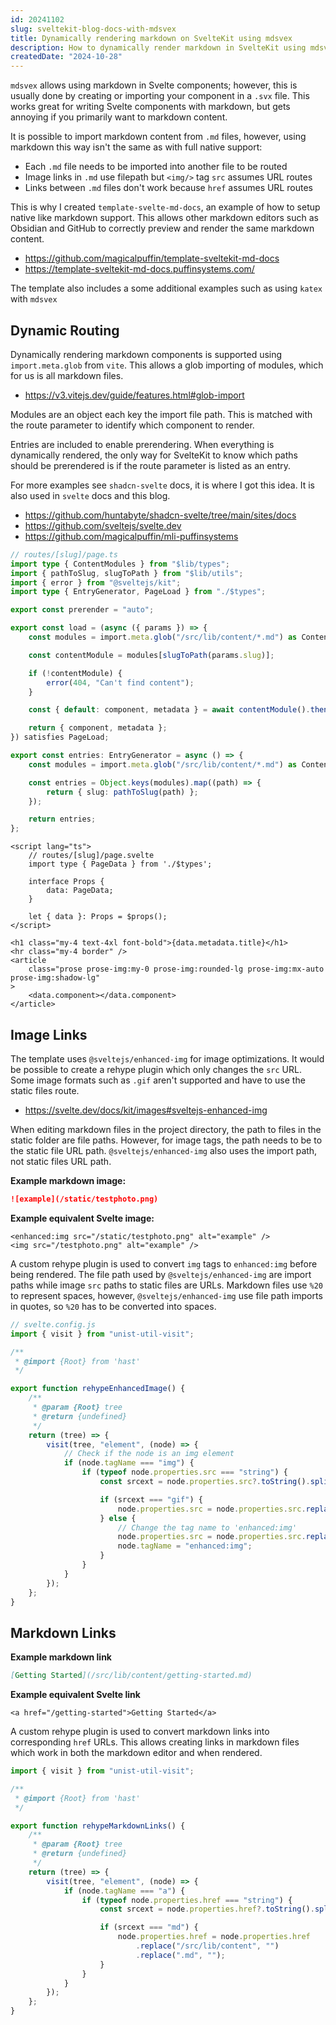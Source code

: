 ```yaml
---
id: 20241102
slug: sveltekit-blog-docs-with-mdsvex
title: Dynamically rendering markdown on SvelteKit using mdsvex
description: How to dynamically render markdown in SvelteKit using mdsvex and example template-sveltekit-md-docs. Page routing with vite glob imports and native like support of images and links.
createdDate: "2024-10-28"
---
```

`mdsvex` allows using markdown in Svelte components; however, this is usually done by creating or importing your component in a `.svx` file. This works great for writing Svelte components with markdown, but gets annoying if you primarily want to markdown content.

It is possible to import markdown content from `.md` files, however, using markdown this way isn't the same as with full native support:
- Each `.md` file needs to be imported into another file to be routed
- Image links in `.md` use filepath but `<img/>` tag `src` assumes URL routes
- Links between `.md` files don't work because `href` assumes URL routes

This is why I created `template-svelte-md-docs`, an example of how to setup native like markdown support. This allows other markdown editors such as Obsidian and GitHub to correctly preview and render the same markdown content. 
- https://github.com/magicalpuffin/template-sveltekit-md-docs
- https://template-sveltekit-md-docs.puffinsystems.com/

The template also includes a some additional examples such as using `katex` with `mdsvex`

## Dynamic Routing

Dynamically rendering markdown components is supported using `import.meta.glob` from `vite`. This allows a glob importing of modules, which for us is all markdown files.
- https://v3.vitejs.dev/guide/features.html#glob-import

Modules are an object each key the import file path. This is matched with the route parameter to identify which component to render.

Entries are included to enable prerendering. When everything is dynamically rendered, the only way for SvelteKit to know which paths should be prerendered is if the route parameter is listed as an entry.

For more examples see `shadcn-svelte` docs, it is where I got this idea. It is also used in `svelte` docs and this blog.
- https://github.com/huntabyte/shadcn-svelte/tree/main/sites/docs
- https://github.com/sveltejs/svelte.dev
- https://github.com/magicalpuffin/mli-puffinsystems

```ts
// routes/[slug]/page.ts
import type { ContentModules } from "$lib/types";
import { pathToSlug, slugToPath } from "$lib/utils";
import { error } from "@sveltejs/kit";
import type { EntryGenerator, PageLoad } from "./$types";

export const prerender = "auto";

export const load = (async ({ params }) => {
	const modules = import.meta.glob("/src/lib/content/*.md") as ContentModules;

	const contentModule = modules[slugToPath(params.slug)];

	if (!contentModule) {
		error(404, "Can't find content");
	}

	const { default: component, metadata } = await contentModule().then();

	return { component, metadata };
}) satisfies PageLoad;

export const entries: EntryGenerator = async () => {
	const modules = import.meta.glob("/src/lib/content/*.md") as ContentModules;

	const entries = Object.keys(modules).map((path) => {
		return { slug: pathToSlug(path) };
	});

	return entries;
};
```

```svelte
<script lang="ts">
	// routes/[slug]/page.svelte
	import type { PageData } from './$types';

	interface Props {
		data: PageData;
	}

	let { data }: Props = $props();
</script>

<h1 class="my-4 text-4xl font-bold">{data.metadata.title}</h1>
<hr class="my-4 border" />
<article
	class="prose prose-img:my-0 prose-img:rounded-lg prose-img:mx-auto prose-img:shadow-lg"
>
	<data.component></data.component>
</article>
```


## Image Links

 The template uses `@sveltejs/enhanced-img` for image optimizations. It would be possible to create a rehype plugin which only changes the `src` URL. Some image formats such as `.gif` aren't supported and have to use the static files route.
- https://svelte.dev/docs/kit/images#sveltejs-enhanced-img

When editing markdown files in the project directory, the path to files in the static folder are file paths. However, for image tags, the path needs to be to the static file URL path. `@sveltejs/enhanced-img` also uses the import path, not static files URL path.

**Example markdown image:**

```markdown
![example](/static/testphoto.png)
```

**Example equivalent Svelte image:**

```svelte
<enhanced:img src="/static/testphoto.png" alt="example" />
<img src="/testphoto.png" alt="example" />
```


A custom rehype plugin is used to convert `img` tags to `enhanced:img` before being rendered. The file path used by `@sveltejs/enhanced-img` are import paths while image `src` paths to static files are URLs. Markdown files use `%20` to represent spaces, however, `@sveltejs/enhanced-img` use file path imports in quotes, so `%20` has to be converted into spaces.

```js
// svelte.config.js
import { visit } from "unist-util-visit";

/**
 * @import {Root} from 'hast'
 */

export function rehypeEnhancedImage() {
	/**
	 * @param {Root} tree
	 * @return {undefined}
	 */
	return (tree) => {
		visit(tree, "element", (node) => {
			// Check if the node is an img element
			if (node.tagName === "img") {
				if (typeof node.properties.src === "string") {
					const srcext = node.properties.src?.toString().split(".").pop();

					if (srcext === "gif") {
						node.properties.src = node.properties.src.replace("/static", "");
					} else {
						// Change the tag name to 'enhanced:img'
						node.properties.src = node.properties.src.replaceAll("%20", " ");
						node.tagName = "enhanced:img";
					}
				}
			}
		});
	};
}
```

## Markdown Links

**Example markdown link** 

```markdown
[Getting Started](/src/lib/content/getting-started.md)
```

**Example equivalent Svelte link**

```svelte
<a href="/getting-started">Getting Started</a>
```

A custom rehype plugin is used to convert markdown links into corresponding `href` URLs. This allows creating links in markdown files which work in both the markdown editor and when rendered.

```js
import { visit } from "unist-util-visit";

/**
 * @import {Root} from 'hast'
 */

export function rehypeMarkdownLinks() {
	/**
	 * @param {Root} tree
	 * @return {undefined}
	 */
	return (tree) => {
		visit(tree, "element", (node) => {
			if (node.tagName === "a") {
				if (typeof node.properties.href === "string") {
					const srcext = node.properties.href?.toString().split(".").pop();

					if (srcext === "md") {
						node.properties.href = node.properties.href
							.replace("/src/lib/content", "")
							.replace(".md", "");
					}
				}
			}
		});
	};
}
```
